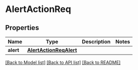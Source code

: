 # AlertActionReq

## Properties
Name | Type | Description | Notes
------------ | ------------- | ------------- | -------------
**alert** | [**AlertActionReqAlert**](AlertActionReqAlert.md) |  | 

[[Back to Model list]](../README.md#documentation-for-models) [[Back to API list]](../README.md#documentation-for-api-endpoints) [[Back to README]](../README.md)


